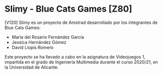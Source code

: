 # Slimy - Blue Cats Games [Z80]
[V120] Slimy es un proyecto de Amstrad desarrollado por los integrantes de Blue Cats Games:
  - Maria del Rosario Fernández García
  - Jessica Hernández Gómez
  - David Llopis Romero
  
Este proyecto se ha llevado a cabo en la asignatura de Videojuegos 1, impartida en el grado de Ingeniería Multimedia durante el curso 2020/21, en la Universidad de Alicante.
